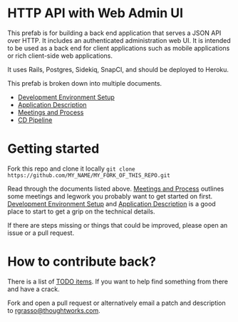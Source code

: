 # HTTP API with Web Admin UI

This prefab is for building a back end application that serves a JSON API over HTTP. It includes an authenticated administration web UI. It is intended to be used as a back end for client applications such as mobile applications or rich client-side web applications.

It uses Rails, Postgres, Sidekiq, SnapCI, and should be deployed to Heroku.

This prefab is broken down into multiple documents.

 - [Development Environment Setup][]
 - [Application Description][]
 - [Meetings and Process][]
 - [CD Pipeline][]

# Getting started

Fork this repo and clone it locally `git clone https://github.com/MY_NAME/MY_FORK_OF_THIS_REPO.git`

Read through the documents listed above. [Meetings and Process][] outlines some meetings and legwork you probably want to get started on first. [Development Environment Setup][] and [Application Description][] is a good place to start to get a grip on the technical details.

If there are steps missing or things that could be improved, please open an issue or a pull request.

# How to contribute back?

There is a list of [TODO items][]. If you want to help find something from there and have a crack.

Fork and open a pull request or alternatively email a patch and description to [rgrasso@thoughtworks.com](mailto:rgrasso@thoughtworks.com).


[Development Environment Setup]: docs/development-environment.md
[Application Description]:       docs/application-description.md
[Meetings and Process]:          docs/meetings-and-process.md
[CD Pipeline]:                   docs/cd-pipeline.md
[TODO items]:    TODO.md
